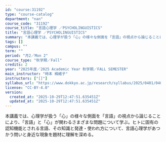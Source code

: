 ```yaml
---
id: "course:31192"
type: "course-catalog"
department: "nan"
course_code: "31192"
course_title: "言語心理学 ／PSYCHOLINGUISTICS"
title: "言語心理学 ／PSYCHOLINGUISTICS"
summary: "本講義では、心理学が扱う「心」の様々な側面を「言語」の視点から論じることにより、「⾔語」と「⼼」が関わるさまざまな問題について学ぶ。ヒトに固有の認知機能とされる言語、その知識と発達・使われ方について、言語心理学があつかう問いと身近な現象を題…"
tags: []
campus: ""
term: ""
period: "月2／Mon 2"
course_type: "秋学期／Fall"
credits: 2
year: "2025年度／2025 Academic Year 秋学期／FALL SEMESTER"
main_instructor: "時本 楠緒子"
instructors: ["[]"]
syllabus_url: "https://www.dokkyo.ac.jp/research/syllabus/2025/0401/0401_31192_ja_JP.html"
license: "CC-BY-4.0"
version:
  created_at: "2025-10-29T12:47:51.635451Z"
  updated_at: "2025-10-29T12:47:51.635451Z"
---
```

本講義では、心理学が扱う「心」の様々な側面を「言語」の視点から論じることにより、「⾔語」と「⼼」が関わるさまざまな問題について学ぶ。ヒトに固有の認知機能とされる言語、その知識と発達・使われ方について、言語心理学があつかう問いと身近な現象を題材に理解を深める。
